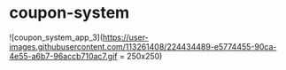 # coupon-system

![coupon_system_app_3](https://user-images.githubusercontent.com/113261408/224434489-e5774455-90ca-4e55-a6b7-96accb710ac7.gif = 250x250)

